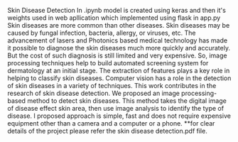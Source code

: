 Skin Disease Detection
In .ipynb model is created using keras and then it's weights used in web apllication which implemented using flask in app.py Skin diseases are more common than other diseases. Skin diseases may be caused by fungal infection, bacteria, allergy, or viruses, etc. The advancement of lasers and Photonics based medical technology has made it possible to diagnose the skin diseases much more quickly and accurately. But the cost of such diagnosis is still limited and very expensive. So, image processing techniques help to build automated screening system for dermatology at an initial stage. The extraction of features plays a key role in helping to classify skin diseases. Computer vision has a role in the detection of skin diseases in a variety of techniques. This work contributes in the research of skin disease detection. We proposed an image processing-based method to detect skin diseases. This method takes the digital image of disease effect skin area, then use image analysis to identify the type of disease. I proposed approach is simple, fast and does not require expensive equipment other than a camera and a computer or a phone.
**for clear details of the project please refer the skin disease detection.pdf file.

